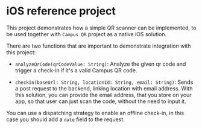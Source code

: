 # iOS reference project

This project demonstrates how a simple QR scanner can be implemented, to be used together 
with `Campus QR` project as a native iOS solution.

There are two functions that are important to demonstrate integration with this project:

- `analyzeQrCode(qrCodeValue: String)`:
Analyze the given qr code and trigger a check-in if it's a valid Campus QR code.

- `checkIn(baseUrl: String, locationId: String, email: String)`:
Sends a post request to the backend, linking location with email address.
With this solution, you can provide the email address, that you store on your app, so that user
can just scan the code, without the need to input it. 

You can use a dispatching strategy to enable an offline check-in, in this case you should add a `date` field to the request. 
